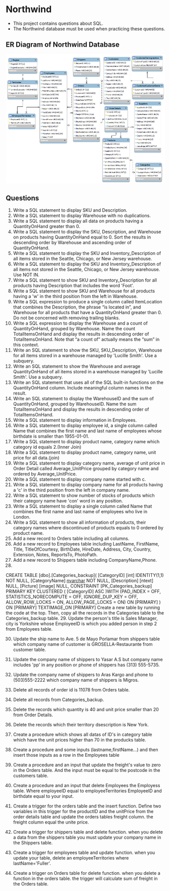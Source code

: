 # Northwind
- This project contains questions about SQL. 
- The Northwind database must be used when practicing these questions.
## ER Diagram of Northwind Database
![](northwind-er-relationship.png)
## Questions
1. Write a SQL statement to display SKU and Description.
2. Write a SQL statement to display Warehouse with 
no duplications.
3. Write a SQL statement to display all data on products having a 
QuantityOnHand greater than 0.
4. Write a SQL statement to display the SKU, Description, and 
Warehouse on products
having QuantityOnHand equal to 0. 
Sort the results in descending order by Warehouse
and ascending order of QuantityOnHand.
5. Write a SQL statement to display the SKU and Inventory_Description of all items stored in the
Seattle, Chicago, or New Jersey warehouse.
6. Write a SQL statement to display the SKU and Inventory_Description of all items not stored in the
Seattle, Chicago, or New Jersey warehouse. Use NOT IN.
7. Write a SQL statement to show SKU and Inventory_Description for all products having Description
that includes the word 'Foot'.
8. Write a SQL statement to show SKU and Warehouse for all products having a 'w' in the
third position from the left in Warehouse.
9. Write a SQL expression to produce a single column called ItemLocation that combines
the Description, the phrase “is located in”, and Warehouse for all products that have a
QuantityOnHand greater than 0. Do not be concerned with removing trailing blanks.
10. Write a SQL expression to display the Warehouse and a count of QuantityOnHand,
grouped by Warehouse. Name the count TotalItemsOnHand and display the results in
descending order of TotalItemsOnHand.
Note that “a count of” actually means the “sum” in this context. 
11. Write an SQL statement to show the SKU, SKU_Description, Warehouse 
for all items stored in a warehouse managed by 'Lucille Smith'. Use a subquery.
12. Write an SQL statement to show the Warehouse and average QuantityOnHand 
of all items stored in a warehouse managed by 'Lucille Smith'. Use a subquery.
13. Write an SQL statement that uses all of the SQL built-in functions 
on the QuantityOnHand column. Include meaningful column names in the result.
14. Write an SQL statement to display the WarehouseID and the sum of QuantityOnHand, 
grouped by WarehouseID. Name the sum TotalItemsOnHand and display the results 
in descending order of TotalItemsOnHand.
15. Write a SQL statement to display information in Employees.
16. Write a SQL statement to display employee id, a single column called Name that combines the first name and last name of employees whose birthdate is smaller than 1955-01-01.
17. Write a SQL statement to display product name, category name which category id equals 2.(Inner Join)
18. Write a SQL statement to display product name, category name, unit price for all data.(join)
19. Write a SQL statement to display category name, average of unit price in Order Detail called Average_UnitPrice grouped by category name and ordered by Average_UnitPrice.
20. Write a SQL statement to display company name started with c.
21. Write a SQL statement to display company name for all products having a 'c' in the third position from the left in company name.
22. Write a SQL statement to show number of stocks of products which their category name have 'con' word in any position.
23. Write a SQL statement to display a single column called Name that combines the first name and last name of employees who live in London.
24. Write a SQL statement to show all information of products, their category names where discontinued of products equals to 0 ordered by product name.
25. Add a new record to Orders table including all columns.
26. Add a new record to Employees table including LastName, FirstName, Title, TitleOfCourtesy, BirthDate, HireDate, Address, City, Country, Extension, Notes, ReportsTo, PhotoPath.
27. Add a new record to Shippers table including CompanyName,Phone.
28.
CREATE TABLE [dbo].[Categories_backup](
	[CategoryID] [int] IDENTITY(1,1) NOT NULL,
	[CategoryName] [nvarchar](15) NOT NULL,
	[Description] [ntext] NULL,
	[Picture] [image] NULL,
 CONSTRAINT [PK_Categories_backup] PRIMARY KEY CLUSTERED 
(
	[CategoryID] ASC
)WITH (PAD_INDEX = OFF, STATISTICS_NORECOMPUTE = OFF, IGNORE_DUP_KEY = OFF, ALLOW_ROW_LOCKS = ON, ALLOW_PAGE_LOCKS = ON) ON [PRIMARY]
) ON [PRIMARY] TEXTIMAGE_ON [PRIMARY]
Create a new table by running the code at the top. Then, copy all the records in the Categories table to the Categories_backup table.
29. Update the person's title is Sales Manager, city is Yorkshire whose EmployeeID is which you added person in step 2 from Employees table.

30. Update the ship name to Ave. 5 de Mayo Porlamar from shippers table which company name of customer is GROSELLA-Restaurante from customer table.

31. Update the company name of shippers to Yasar A.S but company name includes 'pp' in any position or  phone of shippers has (313) 555-5735.

32. Update the company name of shippers to Aras Kargo and phone to (503)555-2222 which company name of shippers is Migros.

33. Delete all records of order id is 11078  from Orders table.

34. Delete all records from Categories_backup.

35. Delete the records which quantity is 40 and unit price smaller than 20 from Order Details.

36. Delete the records which their territory dsescription is New York.

37. Create a procedure which shows all datas of ID's in category table which have the unit prices higher than 70 in the producks table.  
38. Create a procedure and some inputs (lastname,firstName...) and then insert those inputs as a row in the Employees table 

39. Create a procedure and an input that update the freight's value to zero in the Orders table. And the input must be equal to the 
postcode in the customers table.

40. Create a procedure and an input that delete Employees the Employess table. Where employeeID equal to employeeTerritories EmployeeID and birthdate equal to your input.

41. Create a trigger for the orders table and the insert function. Define two variables in this trigger for the 
productID and the unitPrice from the order details table and update the orders tables freight column. the freight column equal the unite price.  

42. Create a trigger for shippers table and delete function. when you delete a data from the shippers table you must update your 
company name in the Shippers table.

43. Create a trigger for employees table and update function. when you update your table, delete an employeeTerritories where lastName='Fuller'.

44. Create a trigger on Orders table for delete function. when you delete a function in the orders table. the trigger will calculate sum of freight in the Orders table.
